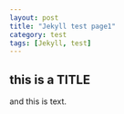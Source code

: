 ```yaml
---
layout: post
title: "Jekyll test page1"
category: test
tags: [Jekyll, test]
---
```

## this is a TITLE

and this is text.